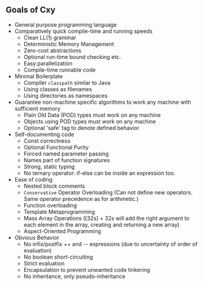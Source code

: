 ## Goals of Cxy ##
* General purpose programming language
* Comparatively quick compile-time and running speeds
	* Clean LL(1) grammar
	* Deterministic Memory Management
	* Zero-cost abstractions
	* Optional run-time bound checking etc.
	* Easy parallelization
	* Compile-time runnable code
* Minimal Boilerplate
	* Compiler `classpath` similar to Java
	* Using classes as filenames
	* Using directories as namespaces
* Guarantee non-machine specific algorithms to work any machine with sufficient memory
	* Plain Old Data (POD) types must work on any machine
	* Objects using POD types must work on any machine
	* Optional 'safe' tag to denote defined behavior
* Self-documenting code
	* Const correctness
	* Optional Functional Purity
	* Forced named parameter passing
	* Names part of function signatures
	* Strong, static typing
	* No ternary operator: if-else can be inside an expression too.
* Ease of coding
	* Nested block comments
	* `Conservative` Operator Overloading (Can not define new operators. Same operator precedence as for arithmetic.)
	* Function overloading
	* Template Metaprogramming
	* Mass Array Operations ([32s] + 32s will add the right argument to each element in the array, creating and returning a new array)
	* Aspect-Oriented Programming
* Obvious Behavior
	* No infix/postfix ++ and -- expressions (due to uncertainty of order of evaluation)
	* No boolean short-circuiting
	* Strict evaluation
	* Encapsulation to prevent unwanted code tinkering
	* No inheritance, only pseudo-inheritance
